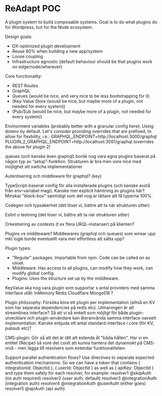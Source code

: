 # ReAdapt POC

A plugin system to build composable systems. Goal is to do what plugins do for Wordpress, but for the Node ecosystem.

Design goals:
- DX-optimized plugin development
- Reuse 80% when building a new app/system
- Loose coupling
- Infrastructure agnostic (default behaviour should be that plugins work on edge/node/wherever)

Core functionality:
- REST Routes
- GraphQL
- Queues (would be nice, and very nice to be less bootstrapping for it)
- (Key-Value Store (would be nice, but maybe more of a plugin, not needed for every system))
- (Pub/Sub (would be nice, but maybe more of a plugin, not needed for every system))


Environment variables (probably better with a granular config here):
Using dotenv by default. Let's consider providing overrides that are prefixed, to allow for flexbility, i.e.:
GRAPHQL_ENDPOINT=http://localhost:3000/graphql
PLUGIN_2_GRAPHQL_ENDPOINT=http://localhost:3001/graphql (overrides the above for plugin 2)








queues (och kanske även graphql) borde nog vara egna plugins baserat på någon typ av “setup”-funktion. Strukturen är bra men vore nice med möjlighet att switcha implementationer

Autentisering och middleware för graphql? (key)

TypeScript-baserat config för alla installerade plugins (och kanske avstå från env-variabel magi). Kanske mer explicit hämtning av plugins här? Minskar "black-box" samtidigt som det nog är lättare att få typerna 100%.

Codegen och typsäkerhet (det löser vi, bättre att ta när strukturen sitter)

Eslint o testning (det löser vi, bättre att ta när strukturen sitter)

Orkestrering av contexts (t ex flera URQL-instanser) på klienten?








Plugins vs middleware? Middlewares (graphql och queues) som wirear upp mkt logik borde eventuellt vara mer effortless att sätta upp?




Plugin types:
- "Regular" packages. Importable from npm. Code can be called on as usual.
- Middleware. Has access to all plugins, can modify how they work, can modify global config.
- Plugins. Uses the structure set up by the middleware.



KeyValue ska nog vara plugin som supportar x antal providers med samma interface utåt:
InMemory
Redis
Cloudflare
MongoDB ?


Plugin philosophy:
Försöka köra ett plugin per implementation (alltså en KV som har separata dependencies på redis etc). Utmaningen är att streamlinea interface? Så att vi så enkelt som möjligt för både plugin-utvecklare och plugin-användare kan återanvända samma interface oavsett implementation. Kanske erbjuda ett antal standard-interface i core (för KV, pubsub etc)?


CMS-plugin:
Gör så att det är lätt att extenda åt "båda hållen". Har vi en entitet (Recipe) så vore det coolt att kunna hantera det dynamiskt på CMS-nivå - men lägga till resolvers som extendar funktionaliteten.


Support parallel authentication flows?
Use directives to separate expected authentication mechanisms. So we can have a token that contains { integrationId: ObjectId }, { userId: ObjectId } as well as { apiKey: ObjectId } and type them safely for each resolver, for example:
resolver1 @skipAuth (no auth required)
resolver2 (user auth, default)
resolver3 @integrationAuth (integration auth)
resolver4 @integrationAuth @userAuth (either goes)
resolver5 @apiAuth (api auth)